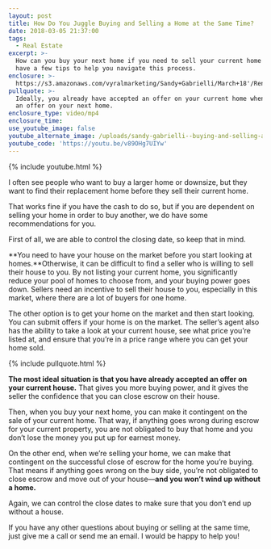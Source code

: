```yaml
---
layout: post
title: How Do You Juggle Buying and Selling a Home at the Same Time?
date: 2018-03-05 21:37:00
tags:
  - Real Estate
excerpt: >-
  How can you buy your next home if you need to sell your current home first? I
  have a few tips to help you navigate this process.
enclosure: >-
  https://s3.amazonaws.com/vyralmarketing/Sandy+Gabrielli/March+18'/Reno+Area+Real+Estate+Agent-+Juggling+2+Real+Estate+Deals+at+Once.mp4
pullquote: >-
  Ideally, you already have accepted an offer on your current home when making
  an offer on your next home.
enclosure_type: video/mp4
enclosure_time:
use_youtube_image: false
youtube_alternate_image: /uploads/sandy-gabrielli--buying-and-selling-at-the-same-time-youtube.jpg
youtube_code: 'https://youtu.be/v89OHg7UIYw'
---
```


{% include youtube.html %}

I often see people who want to buy a larger home or downsize, but they want to find their replacement home before they sell their current home.

That works fine if you have the cash to do so, but if you are dependent on selling your home in order to buy another, we do have some recommendations for you.

First of all, we are able to control the closing date, so keep that in mind.

**You need to have your house on the market before you start looking at homes.**Otherwise, it can be difficult to find a seller who is willing to sell their house to you. By not listing your current home, you significantly reduce your pool of homes to choose from, and your buying power goes down. Sellers need an incentive to sell their house to you, especially in this market, where there are a lot of buyers for one home.

The other option is to get your home on the market and then start looking. You can submit offers if your home is on the market. The seller’s agent also has the ability to take a look at your current house, see what price you’re listed at, and ensure that you’re in a price range where you can get your home sold.

{% include pullquote.html %}

**The most ideal situation is that you have already accepted an offer on your current house.** That gives you more buying power, and it gives the seller the confidence that you can close escrow on their house.

Then, when you buy your next home, you can make it contingent on the sale of your current home. That way, if anything goes wrong during escrow for your current property, you are not obligated to buy that home and you don’t lose the money you put up for earnest money.

On the other end, when we’re selling your home, we can make that contingent on the successful close of escrow for the home you’re buying. That means if anything goes wrong on the buy side, you’re not obligated to close escrow and move out of your house—**and you won’t wind up without a home.**

Again, we can control the close dates to make sure that you don’t end up without a house.

If you have any other questions about buying or selling at the same time, just give me a call or send me an email. I would be happy to help you!